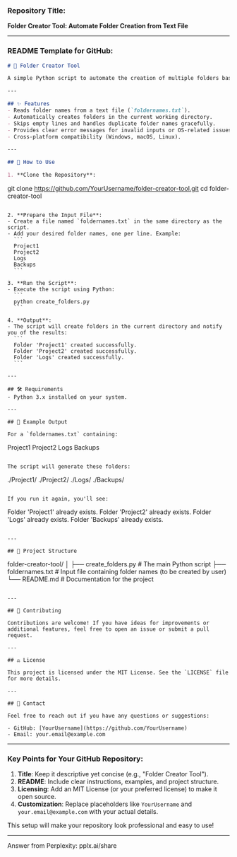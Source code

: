 ### Repository Title:
**Folder Creator Tool: Automate Folder Creation from Text File**

---

### README Template for GitHub:

```markdown
# 📂 Folder Creator Tool

A simple Python script to automate the creation of multiple folders based on folder names listed in a text file. This tool is perfect for developers, system administrators, or anyone who needs to quickly generate multiple directories.

---

## ✨ Features
- Reads folder names from a text file (`foldernames.txt`).
- Automatically creates folders in the current working directory.
- Skips empty lines and handles duplicate folder names gracefully.
- Provides clear error messages for invalid inputs or OS-related issues.
- Cross-platform compatibility (Windows, macOS, Linux).

---

## 🚀 How to Use

1. **Clone the Repository**:
   ```
   git clone https://github.com/YourUsername/folder-creator-tool.git
   cd folder-creator-tool
   ```

2. **Prepare the Input File**:
   - Create a file named `foldernames.txt` in the same directory as the script.
   - Add your desired folder names, one per line. Example:
     ```
     Project1
     Project2
     Logs
     Backups
     ```

3. **Run the Script**:
   - Execute the script using Python:
     ```
     python create_folders.py
     ```

4. **Output**:
   - The script will create folders in the current directory and notify you of the results:
     ```
     Folder 'Project1' created successfully.
     Folder 'Project2' created successfully.
     Folder 'Logs' created successfully.
     ```

---

## 🛠️ Requirements
- Python 3.x installed on your system.

---

## 📝 Example Output

For a `foldernames.txt` containing:
```
Project1
Project2
Logs
Backups
```

The script will generate these folders:
```
./Project1/
./Project2/
./Logs/
./Backups/
```

If you run it again, you'll see:
```
Folder 'Project1' already exists.
Folder 'Project2' already exists.
Folder 'Logs' already exists.
Folder 'Backups' already exists.
```

---

## 📂 Project Structure

```
folder-creator-tool/
│
├── create_folders.py       # The main Python script
├── foldernames.txt         # Input file containing folder names (to be created by user)
└── README.md               # Documentation for the project
```

---

## 🤝 Contributing

Contributions are welcome! If you have ideas for improvements or additional features, feel free to open an issue or submit a pull request.

---

## ⚖️ License

This project is licensed under the MIT License. See the `LICENSE` file for more details.

---

## 📧 Contact

Feel free to reach out if you have any questions or suggestions:

- GitHub: [YourUsername](https://github.com/YourUsername)
- Email: your.email@example.com
```

---

### Key Points for Your GitHub Repository:
1. **Title**: Keep it descriptive yet concise (e.g., "Folder Creator Tool").
2. **README**: Include clear instructions, examples, and project structure.
3. **Licensing**: Add an MIT License (or your preferred license) to make it open source.
4. **Customization**: Replace placeholders like `YourUsername` and `your.email@example.com` with your actual details.

This setup will make your repository look professional and easy to use!

---
Answer from Perplexity: pplx.ai/share

